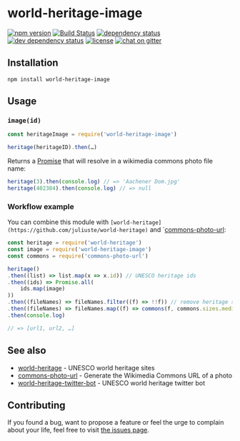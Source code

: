 # world-heritage-image

[![npm version](https://img.shields.io/npm/v/world-heritage-image.svg)](https://www.npmjs.com/package/world-heritage-image)
[![Build Status](https://travis-ci.org/juliuste/world-heritage-image.svg?branch=master)](https://travis-ci.org/juliuste/world-heritage-image)
[![dependency status](https://img.shields.io/david/juliuste/world-heritage-image.svg)](https://david-dm.org/juliuste/world-heritage-image)
[![dev dependency status](https://img.shields.io/david/dev/juliuste/world-heritage-image.svg)](https://david-dm.org/juliuste/world-heritage-image#info=devDependencies)
[![license](https://img.shields.io/github/license/juliuste/world-heritage-image.svg?style=flat)](LICENSE)
[![chat on gitter](https://badges.gitter.im/juliuste.svg)](https://gitter.im/juliuste)

## Installation

```shell
npm install world-heritage-image
```

## Usage

### `image(id)`

```js
const heritageImage = require('world-heritage-image')

heritage(heritageID).then(…)
```

Returns a [Promise](https://developer.mozilla.org/en-US/docs/Web/JavaScript/Reference/Global_Objects/promise) that will resolve in a wikimedia commons photo file name:

```js
heritage(3).then(console.log) // => 'Aachener Dom.jpg'
heritage(402384).then(console.log) // => null
```

### Workflow example

You can combine this module with `[world-heritage](https://github.com/juliuste/world-heritage)` and `[commons-photo-url](https://github.com/derhuerst/commons-photo-url):

```js
const heritage = require('world-heritage')
const image = require('world-heritage-image')
const commons = require('commons-photo-url')

heritage()
.then((list) => list.map(x => x.id)) // UNESCO heritage ids
.then((ids) => Promise.all(
    ids.map(image)
))
.then((fileNames) => fileNames.filter((f) => !!f)) // remove heritage sites that lack a wikimedia commons image
.then((fileNames) => fileNames.map((f) => commons(f, commons.sizes.medium)))
.then(console.log)

// => [url1, url2, …]

```

## See also

- [world-heritage](https://github.com/juliuste/world-heritage) - UNESCO world heritage sites
- [commons-photo-url](https://github.com/derhuerst/commons-photo-url) - Generate the Wikimedia Commons URL of a photo
- [world-heritage-twitter-bot](https://github.com/juliuste/world-heritage-twitter-bot) - UNESCO world heritage twitter bot

## Contributing

If you found a bug, want to propose a feature or feel the urge to complain about your life, feel free to visit [the issues page](https://github.com/juliuste/world-heritage-image/issues).

